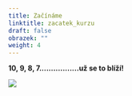 ```yaml
---
title: Začínáme
linktitle: zacatek_kurzu
draft: false
obrazek: ""
weight: 4
---
```

**10, 9, 8, 7.................už  se to blíží!**

![](/assets/media/site_brezanek.jpg)